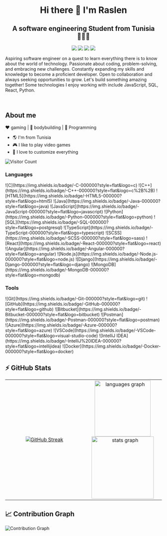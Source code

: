 <h1 align="center">Hi there 👋 I'm Raslen</h1>
<h2 align="center">A software engineering Student from Tunisia 🧑🏻‍💻</h2>

<p align="center">
    <a href="https://twitter.com/RaslenMiss45861"><img src="https://img.shields.io/badge/twitter-%231FA1F1?style=flat&logo=twitter&logoColor=white" /></a>
    <a href="https://www.linkedin.com/in/missaoui-raslen-6a8620298/"><img src="https://img.shields.io/badge/linkedin-%230177B5?style=flat&logo=linkedin&logoColor=white" /></a>
    <a href="https://www.youtube.com/c/mohamedabusrea"><img src="https://img.shields.io/badge/youtube-%23FF0000?style=flat&logo=youtube&logoColor=white" /></a>
    <a href="https://www.instagram.com/raslenmissaoui07/"><img src="https://img.shields.io/badge/instagram-%23E4415F?style=flat&logo=instagram&logoColor=white" /></a>
</p>

<p>Aspiring software engineer on a quest to learn everything there is to know about the world of technology. Passionate about coding, problem-solving, and embracing new challenges. Constantly expanding my skills and knowledge to become a proficient developer. Open to collaboration and always seeking opportunities to grow. Let's build something amazing together! Some technologies I enjoy working with include JavaScript, SQL, React, Python.</p>

<br>

## About me 

:heart: gaming | :black_heart: bodybuilding | :blue_heart: Programming

- :earth_americas: I'm from Tunisia
- :video_game: I like to play video games
- :gem: I love to customize everything 

![Visitor Count](https://profile-counter.glitch.me/{raslenraslen}/count.svg)

<h3 align="left">Languages</h3> 
<p align="left">
  ![C](https://img.shields.io/badge/-C-000000?style=flat&logo=c)
  ![C++](https://img.shields.io/badge/-C++-000000?style=flat&logo=c%2B%2B)
  ![HTML5](https://img.shields.io/badge/-HTML5-000000?style=flat&logo=html5)
  ![Java](https://img.shields.io/badge/-Java-000000?style=flat&logo=java)
  ![JavaScript](https://img.shields.io/badge/-JavaScript-000000?style=flat&logo=javascript)
  ![Python](https://img.shields.io/badge/-Python-000000?style=flat&logo=python)
  ![SQL](https://img.shields.io/badge/-SQL-000000?style=flat&logo=postgresql)
  ![TypeScript](https://img.shields.io/badge/-TypeScript-000000?style=flat&logo=typescript)
  ![SCSS](https://img.shields.io/badge/-SCSS-000000?style=flat&logo=sass)
  ![React](https://img.shields.io/badge/-React-000000?style=flat&logo=react)
  ![Angular](https://img.shields.io/badge/-Angular-000000?style=flat&logo=angular)
  ![Node.js](https://img.shields.io/badge/-Node.js-000000?style=flat&logo=node.js)
  ![Django](https://img.shields.io/badge/-Django-000000?style=flat&logo=django)
  ![MongoDB](https://img.shields.io/badge/-MongoDB-000000?style=flat&logo=mongodb)
</p>

<h3 align="left">Tools</h3>
<p align="left">
  ![Git](https://img.shields.io/badge/-Git-000000?style=flat&logo=git)
  ![GitHub](https://img.shields.io/badge/-GitHub-000000?style=flat&logo=github)
  ![Bitbucket](https://img.shields.io/badge/-Bitbucket-000000?style=flat&logo=bitbucket)
  ![Postman](https://img.shields.io/badge/-Postman-000000?style=flat&logo=postman)
  ![Azure](https://img.shields.io/badge/-Azure-000000?style=flat&logo=azure)
  ![VSCode](https://img.shields.io/badge/-VSCode-000000?style=flat&logo=visual-studio-code)
  ![IntelliJ IDEA](https://img.shields.io/badge/-IntelliJ%20IDEA-000000?style=flat&logo=intellijidea)
     ![Docker](https://img.shields.io/badge/-Docker-000000?style=flat&logo=docker)
</p>

## ⚡ GitHub Stats 
<table align="center">
<tr border="none">
<td width="50%" align="center">
    <a href="https://git.io/streak-stats"><img src="https://streak-stats.demolab.com?user=raslenraslen&theme=dark" alt="GitHub Streak" /></a>
</td>
<td width="50%" align="center">
    <img src="https://github-readme-stats.vercel.app/api/top-langs?username=raslenraslen&locale=en&hide_title=false&layout=compact&card_width=320&langs_count=5&theme=dracula&hide_border=false" height="180px" alt="languages graph"  />
    <img src="https://github-readme-stats.vercel.app/api?username=raslenraslen&hide_title=false&hide_rank=false&show_icons=true&include_all_commits=true&count_private=true&disable_animations=false&theme=dracula&locale=en&hide_border=false" height="200px" alt="stats graph"  />
</td>
</tr>
</table>

## 📈 Contribution Graph
![Contribution Graph](https://github-readme-activity-graph.vercel.app/graph?username=raslenraslen&theme=tokyo-night&radius=16)
